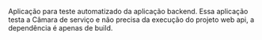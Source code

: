 
Aplicação para teste automatizado da aplicação backend. Essa aplicação testa a Câmara de serviço e não precisa da execução do projeto web api, a dependência é apenas de build. 
